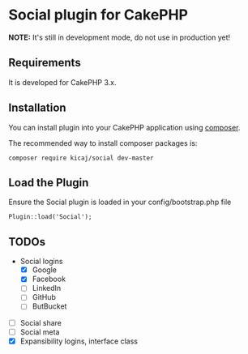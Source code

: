 # Social plugin for CakePHP

**NOTE:** It's still in development mode, do not use in production yet!

## Requirements

It is developed for CakePHP 3.x.

## Installation

You can install plugin into your CakePHP application using [composer](http://getcomposer.org).

The recommended way to install composer packages is:

```
composer require kicaj/social dev-master
```

Load the Plugin
-----------

Ensure the Social plugin is loaded in your config/bootstrap.php file

```
Plugin::load('Social');
```

## TODOs

- Social logins
  - [x] Google
  - [x] Facebook
  - [ ] LinkedIn
  - [ ] GitHub
  - [ ] ButBucket
- [ ] Social share
- [ ] Social meta
- [x] Expansibility logins, interface class
